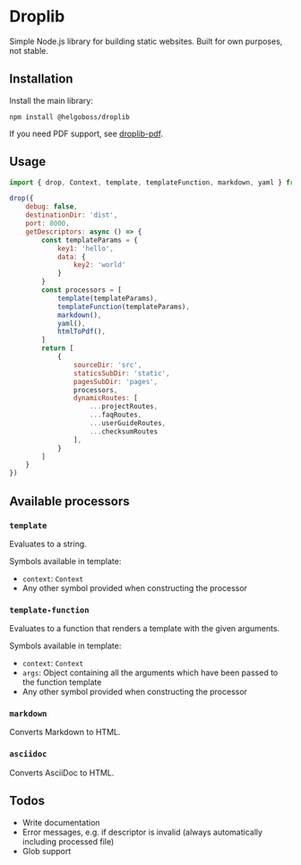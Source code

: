 # Droplib

Simple Node.js library for building static websites. Built for own purposes, not stable.

## Installation

Install the main library:
```
npm install @helgoboss/droplib
```

If you need PDF support, see [droplib-pdf](https://github.com/helgoboss/droplib-pdf).


## Usage

```js
import { drop, Context, template, templateFunction, markdown, yaml } from '@helgoboss/droplib'

drop({
    debug: false,
    destinationDir: 'dist',
    port: 8000,
    getDescriptors: async () => {
        const templateParams = {
            key1: 'hello',
            data: {
                key2: 'world' 
            }
        }
        const processors = [
            template(templateParams),
            templateFunction(templateParams),
            markdown(),
            yaml(),
            htmlToPdf(),
        ]
        return [
            {
                sourceDir: 'src',
                staticsSubDir: 'static',
                pagesSubDir: 'pages',
                processors,
                dynamicRoutes: [
                    ...projectRoutes,
                    ...faqRoutes,
                    ...userGuideRoutes,
                    ...checksumRoutes
                ],
            }
        ]
    }
})
```




## Available processors



### `template`

Evaluates to a string.

Symbols available in template:
- `context`: `Context`
- Any other symbol provided when constructing the processor

### `template-function`

Evaluates to a function that renders a template with the given arguments.

Symbols available in template:
- `context`: `Context`
- `args`: Object containing all the arguments which have been passed to the function template
- Any other symbol provided when constructing the processor

### `markdown`

Converts Markdown to HTML.

### `asciidoc`

Converts AsciiDoc to HTML.

## Todos

- Write documentation
- Error messages, e.g. if descriptor is invalid (always automatically including processed file)
- Glob support